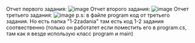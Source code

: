 Отчет первого задания: ![image](https://github.com/VsevolodYatsuk/KT3-asinhr/assets/130091517/4a0e017d-9686-4f6a-8bb3-d83ca0122ed1)
Отчет второго задания: ![image](https://github.com/VsevolodYatsuk/KT3-asinhr/assets/130091517/4cf7c420-c09d-44ec-965f-be09c81a8fb3)
Отчет третьего задания: ![image](https://github.com/VsevolodYatsuk/KT3-asinhr/assets/130091517/17f3d086-97ff-4abb-a4b6-6c11bd73ac8b)
p.s: в файле program код от третьего задания. Но есть папка "1-2zadania" там есть код 1-2 задания соотвественно (только он работатет если поместить его в program.cs, там как я везде использую класс program и main)
